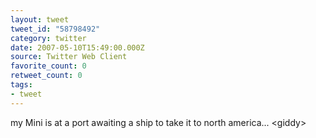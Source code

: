 ```yaml
---
layout: tweet
tweet_id: "58798492"
category: twitter
date: 2007-05-10T15:49:00.000Z
source: Twitter Web Client
favorite_count: 0
retweet_count: 0
tags:
- tweet
---
```


my Mini is at a port awaiting a ship to take it to north america... &lt;giddy&gt;
